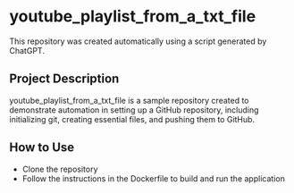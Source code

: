 # youtube_playlist_from_a_txt_file

This repository was created automatically using a script generated by ChatGPT.

## Project Description

youtube_playlist_from_a_txt_file is a sample repository created to demonstrate automation in setting up a GitHub repository, including initializing git, creating essential files, and pushing them to GitHub.

## How to Use

- Clone the repository
- Follow the instructions in the Dockerfile to build and run the application